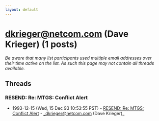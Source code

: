 ```yaml
---
layout: default
---
```


# dkrieger@netcom.com (Dave Krieger) (1 posts)

_Be aware that many list participants used multiple email addresses over their time active on the list. As such this page may not contain all threads available._

## Threads

### RESEND: Re: MTGS: Conflict Alert
+ 1993-12-15 (Wed, 15 Dec 93 10:53:55 PST) - [RESEND: Re: MTGS: Conflict Alert](/archive/1993/12/445691994b68cd7b91823080f8570c58654ad55b0c7f494e9c7a045f84f80d24) - _dkrieger@netcom.com (Dave Krieger)_

